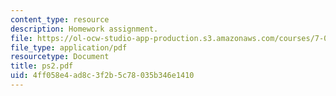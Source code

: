 ```yaml
---
content_type: resource
description: Homework assignment.
file: https://ol-ocw-studio-app-production.s3.amazonaws.com/courses/7-012-introduction-to-biology-fall-2004/4ff058e4ad8c3f2b5c78035b346e1410_ps2.pdf
file_type: application/pdf
resourcetype: Document
title: ps2.pdf
uid: 4ff058e4-ad8c-3f2b-5c78-035b346e1410
---
```

